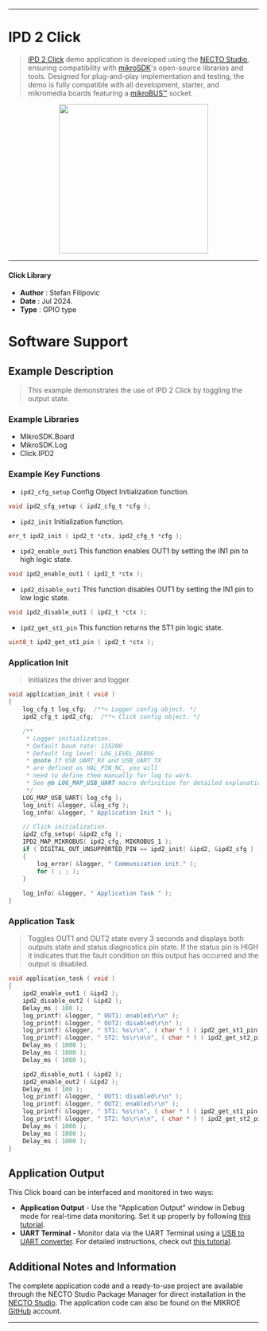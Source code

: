 
---
# IPD 2 Click

> [IPD 2 Click](https://www.mikroe.com/?pid_product=MIKROE-6314) demo application is developed using
the [NECTO Studio](https://www.mikroe.com/necto), ensuring compatibility with [mikroSDK](https://www.mikroe.com/mikrosdk)'s
open-source libraries and tools. Designed for plug-and-play implementation and testing, the demo is fully compatible with
all development, starter, and mikromedia boards featuring a [mikroBUS&trade;](https://www.mikroe.com/mikrobus) socket.

<p align="center">
  <img src="https://www.mikroe.com/?pid_product=MIKROE-6314&image=1" height=300px>
</p>

---

#### Click Library

- **Author**        : Stefan Filipovic
- **Date**          : Jul 2024.
- **Type**          : GPIO type

# Software Support

## Example Description

> This example demonstrates the use of IPD 2 Click by toggling the output state.

### Example Libraries

- MikroSDK.Board
- MikroSDK.Log
- Click.IPD2

### Example Key Functions

- `ipd2_cfg_setup` Config Object Initialization function.
```c
void ipd2_cfg_setup ( ipd2_cfg_t *cfg );
```

- `ipd2_init` Initialization function.
```c
err_t ipd2_init ( ipd2_t *ctx, ipd2_cfg_t *cfg );
```

- `ipd2_enable_out1` This function enables OUT1 by setting the IN1 pin to high logic state.
```c
void ipd2_enable_out1 ( ipd2_t *ctx );
```

- `ipd2_disable_out1` This function disables OUT1 by setting the IN1 pin to low logic state.
```c
void ipd2_disable_out1 ( ipd2_t *ctx );
```

- `ipd2_get_st1_pin` This function returns the ST1 pin logic state.
```c
uint8_t ipd2_get_st1_pin ( ipd2_t *ctx );
```

### Application Init

> Initializes the driver and logger.

```c
void application_init ( void )
{
    log_cfg_t log_cfg;  /**< Logger config object. */
    ipd2_cfg_t ipd2_cfg;  /**< Click config object. */

    /** 
     * Logger initialization.
     * Default baud rate: 115200
     * Default log level: LOG_LEVEL_DEBUG
     * @note If USB_UART_RX and USB_UART_TX 
     * are defined as HAL_PIN_NC, you will 
     * need to define them manually for log to work. 
     * See @b LOG_MAP_USB_UART macro definition for detailed explanation.
     */
    LOG_MAP_USB_UART( log_cfg );
    log_init( &logger, &log_cfg );
    log_info( &logger, " Application Init " );

    // Click initialization.
    ipd2_cfg_setup( &ipd2_cfg );
    IPD2_MAP_MIKROBUS( ipd2_cfg, MIKROBUS_1 );
    if ( DIGITAL_OUT_UNSUPPORTED_PIN == ipd2_init( &ipd2, &ipd2_cfg ) ) 
    {
        log_error( &logger, " Communication init." );
        for ( ; ; );
    }
    
    log_info( &logger, " Application Task " );
}
```

### Application Task

> Toggles OUT1 and OUT2 state every 3 seconds and displays both outputs state and
status diagnostics pin state. If the status pin is HIGH it indicates that the fault
condition on this output has occurred and the output is disabled.

```c
void application_task ( void )
{
    ipd2_enable_out1 ( &ipd2 );
    ipd2_disable_out2 ( &ipd2 );
    Delay_ms ( 100 );
    log_printf( &logger, " OUT1: enabled\r\n" );
    log_printf( &logger, " OUT2: disabled\r\n" );
    log_printf( &logger, " ST1: %s\r\n", ( char * ) ( ipd2_get_st1_pin ( &ipd2 ) ? "high" : "low" ) );
    log_printf( &logger, " ST2: %s\r\n\n", ( char * ) ( ipd2_get_st2_pin ( &ipd2 ) ? "high" : "low" ) );
    Delay_ms ( 1000 );
    Delay_ms ( 1000 );
    Delay_ms ( 1000 );

    ipd2_disable_out1 ( &ipd2 );
    ipd2_enable_out2 ( &ipd2 );
    Delay_ms ( 100 );
    log_printf( &logger, " OUT1: disabled\r\n" );
    log_printf( &logger, " OUT2: enabled\r\n" );
    log_printf( &logger, " ST1: %s\r\n", ( char * ) ( ipd2_get_st1_pin ( &ipd2 ) ? "high" : "low" ) );
    log_printf( &logger, " ST2: %s\r\n\n", ( char * ) ( ipd2_get_st2_pin ( &ipd2 ) ? "high" : "low" ) );
    Delay_ms ( 1000 );
    Delay_ms ( 1000 );
    Delay_ms ( 1000 );
}
```

## Application Output

This Click board can be interfaced and monitored in two ways:
- **Application Output** - Use the "Application Output" window in Debug mode for real-time data monitoring.
Set it up properly by following [this tutorial](https://www.youtube.com/watch?v=ta5yyk1Woy4).
- **UART Terminal** - Monitor data via the UART Terminal using
a [USB to UART converter](https://www.mikroe.com/click/interface/usb?interface*=uart,uart). For detailed instructions,
check out [this tutorial](https://help.mikroe.com/necto/v2/Getting%20Started/Tools/UARTTerminalTool).

## Additional Notes and Information

The complete application code and a ready-to-use project are available through the NECTO Studio Package Manager for 
direct installation in the [NECTO Studio](https://www.mikroe.com/necto). The application code can also be found on
the MIKROE [GitHub](https://github.com/MikroElektronika/mikrosdk_click_v2) account.

---
